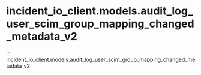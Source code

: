 # incident_io_client.models.audit_log_user_scim_group_mapping_changed_metadata_v2

::: incident_io_client.models.audit_log_user_scim_group_mapping_changed_metadata_v2